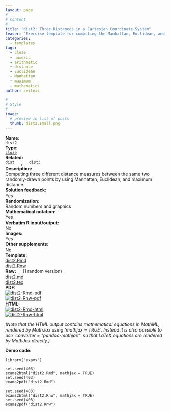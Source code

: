 ```yaml
---
layout: page
#
# Content
#
title: "dist2: Three Distances in a Cartesian Coordinate System"
teaser: "Exercise template for computing the Manhattan, Euclidean, and maximum distance (cloze with three numeric answers) between two randomly-drawn points in a Cartesian coordinate system."
categories:
  - templates
tags:
  - cloze
  - numeric
  - arithmetic
  - distance
  - Euclidean
  - Manhattan
  - maximum
  - mathematics
author: zeileis

#
# Style
#
image:
  # preview in list of posts
  thumb: dist2.small.png
---
```


<div class='row t1 b1'>
  <div class='medium-4 columns'><b>Name:</b></div>
  <div class='medium-8 columns'><code class="highlighter-rouge">dist2</code></div>
</div>
<div class='row t1 b1'>
  <div class='medium-4 columns'><b>Type:</b></div>
  <div class='medium-8 columns'><a href="{{ site.url }}/tag/cloze/"><code class="highlighter-rouge">cloze</code></a></div>
</div>
<div class='row t1 b1'>   <div class='medium-4 columns'><b>Related:</b></div>   <div class='medium-8 columns'><a href="{{ site.url }}/templates/dist/"><code class="highlighter-rouge">dist</code></a>, <a href="{{ site.url }}/templates/dist3/"><code class="highlighter-rouge">dist3</code></a></div> </div>

<div class='row t20 b1'>
  <div class='medium-4 columns'><b>Description:</b></div>
  <div class='medium-8 columns'>Computing three different distance measures between the same two randomly-drawn points by using Manhatten, Euclidean, and maximum distance.</div>
</div>
<div class='row t1 b1'>
  <div class='medium-4 columns'><b>Solution feedback:</b></div>
  <div class='medium-8 columns'>Yes</div>
</div>
<div class='row t1 b1'>
  <div class='medium-4 columns'><b>Randomization:</b></div>
  <div class='medium-8 columns'>Random numbers and graphics</div>
</div>
<div class='row t1 b1'>
  <div class='medium-4 columns'><b>Mathematical notation:</b></div>
  <div class='medium-8 columns'>Yes</div>
</div>
<div class='row t1 b1'>
  <div class='medium-4 columns'><b>Verbatim R input/output:</b></div>
  <div class='medium-8 columns'>No</div>
</div>
<div class='row t1 b1'>
  <div class='medium-4 columns'><b>Images:</b></div>
  <div class='medium-8 columns'>Yes</div>
</div>
<div class='row t1 b1'>
  <div class='medium-4 columns'><b>Other supplements:</b></div>
  <div class='medium-8 columns'>No</div>
</div>

<div class='row t20 b1'>
  <div class='medium-4 columns'><b>Template:</b></div>
  <div class='medium-4 columns'><a href="{{ site.url }}/assets/posts/2017-08-14-dist2//dist2.Rmd">dist2.Rmd</a></div>
  <div class='medium-4 columns'><a href="{{ site.url }}/assets/posts/2017-08-14-dist2//dist2.Rnw">dist2.Rnw</a></div>
</div>
<div class='row t1 b1'>
  <div class='medium-4 columns'><b>Raw:</b> (1 random version)</div>
  <div class='medium-4 columns'><a href="{{ site.url }}/assets/posts/2017-08-14-dist2//dist2.md" >dist2.md</a></div>
  <div class='medium-4 columns'><a href="{{ site.url }}/assets/posts/2017-08-14-dist2//dist2.tex">dist2.tex</a></div>
</div>
<div class='row t1 b1'>
  <div class='medium-4 columns'><b>PDF:</b></div>
  <div class='medium-4 columns'><a href="{{ site.url }}/assets/posts/2017-08-14-dist2//dist2-Rmd.pdf"><img src="{{ site.url }}/assets/posts/2017-08-14-dist2//dist2-Rmd-pdf.png" alt="dist2-Rmd-pdf"/></a></div>
  <div class='medium-4 columns'><a href="{{ site.url }}/assets/posts/2017-08-14-dist2//dist2-Rnw.pdf"><img src="{{ site.url }}/assets/posts/2017-08-14-dist2//dist2-Rnw-pdf.png" alt="dist2-Rnw-pdf"/></a></div>
</div>
<div class='row t1 b20'>
  <div class='medium-4 columns'><b>HTML:</b></div>
  <div class='medium-4 columns'><a href="{{ site.url }}/assets/posts/2017-08-14-dist2//dist2-Rmd.html"><img src="{{ site.url }}/assets/posts/2017-08-14-dist2//dist2-Rmd-html.png" alt="dist2-Rmd-html"/></a></div>
  <div class='medium-4 columns'><a href="{{ site.url }}/assets/posts/2017-08-14-dist2//dist2-Rnw.html"><img src="{{ site.url }}/assets/posts/2017-08-14-dist2//dist2-Rnw-html.png" alt="dist2-Rnw-html"/></a></div>
</div>

_(Note that the HTML output contains mathematical equations in MathML, rendered by MathJax using 'mathjax = TRUE'. Instead it is also possible to use 'converter = "pandoc-mathjax"' so that LaTeX equations are rendered by MathJax directly.)_

**Demo code:**

<pre><code class="prettyprint ">library(&quot;exams&quot;)

set.seed(403)
exams2html(&quot;dist2.Rmd&quot;, mathjax = TRUE)
set.seed(403)
exams2pdf(&quot;dist2.Rmd&quot;)

set.seed(403)
exams2html(&quot;dist2.Rnw&quot;, mathjax = TRUE)
set.seed(403)
exams2pdf(&quot;dist2.Rnw&quot;)</code></pre>
